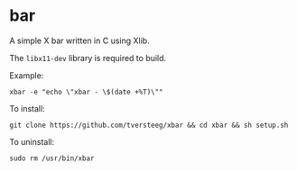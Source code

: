 bar
===

A simple X bar written in C using Xlib.

The `libx11-dev` library is required to build.

Example:

`xbar -e "echo \"xbar - \$(date +%T)\""`

To install:

`git clone https://github.com/tversteeg/xbar && cd xbar && sh setup.sh`

To uninstall:

`sudo rm /usr/bin/xbar`
